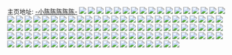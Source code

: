 主页地址: [-小陈陈陈陈陈-](https://weibo.com/u/3754486123) 
![](https://wx4.sinaimg.cn/mw2000/dfc8e96bly1h9qlexvwwej23402c07wh.jpg) 
![](https://wx4.sinaimg.cn/mw2000/dfc8e96bly1h9lpocdtf7j22c0340npd.jpg) 
![](https://wx4.sinaimg.cn/mw2000/dfc8e96bly1h9lpodf4vsj225437ku0y.jpg) 
![](https://wx4.sinaimg.cn/mw2000/dfc8e96bly1h9lpo84rxmj20qo0zmjwl.jpg) 
![](https://wx4.sinaimg.cn/mw2000/dfc8e96bly1h9lpoew5w4j22c0340kjn.jpg) 
![](https://wx4.sinaimg.cn/mw2000/dfc8e96bly1h8p9c8mgjlj21qu1sfb29.jpg) 
![](https://wx4.sinaimg.cn/mw2000/dfc8e96bly1h6kuysenhuj20zo2561jg.jpg) 
![](https://wx4.sinaimg.cn/mw2000/dfc8e96bly1h5x2unvczfj21o0280b2a.jpg) 
![](https://wx4.sinaimg.cn/mw2000/dfc8e96bly1h5x2up060fj21o02801ky.jpg) 
![](https://wx4.sinaimg.cn/mw2000/dfc8e96bly1h5x2uqaba3j235s2dc7wj.jpg) 
![](https://wx4.sinaimg.cn/mw2000/dfc8e96bly1h5x2us6sktj22c0340npf.jpg) 
![](https://wx4.sinaimg.cn/mw2000/dfc8e96bly1h5llk4c472j21hc0u0wu4.jpg) 
![](https://wx4.sinaimg.cn/mw2000/dfc8e96bly1h5llk1cejuj22c0340b2b.jpg) 
![](https://wx4.sinaimg.cn/mw2000/dfc8e96bly1h5llk4jxg9j20u01hc4dt.jpg) 
![](https://wx4.sinaimg.cn/mw2000/dfc8e96bly1h4hxq89oh5j23402c04qs.jpg) 
![](https://wx4.sinaimg.cn/mw2000/dfc8e96bly1h4fl3whwvcj23402c0npf.jpg) 
![](https://wx4.sinaimg.cn/mw2000/dfc8e96bly1h4d97xj5pij23402c0e83.jpg) 
![](https://wx4.sinaimg.cn/mw2000/dfc8e96bly1h3ibozte2ej22c03404qr.jpg) 
![](https://wx4.sinaimg.cn/mw2000/dfc8e96bly1h3ibp1n14ej22c0340u0y.jpg) 
![](https://wx4.sinaimg.cn/mw2000/dfc8e96bly1h3h2uoc6chj21sc2dsnpe.jpg) 
![](https://wx4.sinaimg.cn/mw2000/dfc8e96bly1h3aalhf6v8j21sc2dsb2a.jpg) 
![](https://wx4.sinaimg.cn/mw2000/dfc8e96bly1h3aaliev8tj22c0340qv5.jpg) 
![](https://wx4.sinaimg.cn/mw2000/dfc8e96bly1h3aaljdpifj21o0280u0y.jpg) 
![](https://wx4.sinaimg.cn/mw2000/dfc8e96bly1h2p41ett2dj20zo0hiq6m.jpg) 
![](https://wx4.sinaimg.cn/mw2000/dfc8e96bly1h2n8t73wefj20u01hcwto.jpg) 
![](https://wx4.sinaimg.cn/mw2000/dfc8e96bly1h2jkl9h8nnj20zo256ww4.jpg) 
![](https://wx4.sinaimg.cn/mw2000/dfc8e96bly1h2g27ni1cij23402c0x6q.jpg) 
![](https://wx4.sinaimg.cn/mw2000/dfc8e96bly1h2g27pidzxj23402c07wk.jpg) 
![](https://wx4.sinaimg.cn/mw2000/dfc8e96bly1h2g27rhfydj23402c0b2a.jpg) 
![](https://wx4.sinaimg.cn/mw2000/dfc8e96bly1h2g27lvcbkj23402c0hdv.jpg) 
![](https://wx4.sinaimg.cn/mw2000/dfc8e96bly1h2g27t6zpbj23402c07wj.jpg) 
![](https://wx4.sinaimg.cn/mw2000/dfc8e96bly1h2g27u37cnj21hc0u0e3n.jpg) 
![](https://wx4.sinaimg.cn/mw2000/dfc8e96bly1h2a05mz70oj20u01hc4ax.jpg) 
![](https://wx4.sinaimg.cn/mw2000/dfc8e96bly1h24dt2wqzmj23402c0qv6.jpg) 
![](https://wx4.sinaimg.cn/mw2000/dfc8e96bly1h20swpyt6wj20u01hcth1.jpg) 
![](https://wx4.sinaimg.cn/mw2000/dfc8e96bly1h204wab874j22c03404qq.jpg) 
![](https://wx4.sinaimg.cn/mw2000/dfc8e96bly1h1zq7nrmg4j22c0340kjm.jpg) 
![](https://wx4.sinaimg.cn/mw2000/dfc8e96bly1h1yu0tadf9j21o0280kjm.jpg) 
![](https://wx4.sinaimg.cn/mw2000/dfc8e96bly1h1yu0vkogbj22c0340u0y.jpg) 
![](https://wx4.sinaimg.cn/mw2000/dfc8e96bly1h1yu0s8k4uj20rx1dm10u.jpg) 
![](https://wx4.sinaimg.cn/mw2000/dfc8e96bly1h1yu0w6eqrj20u01hctlj.jpg) 
![](https://wx4.sinaimg.cn/mw2000/dfc8e96bly1h1yu0win05j20qy1bwqb4.jpg) 
![](https://wx4.sinaimg.cn/mw2000/dfc8e96bly1h1yu0xx6yoj22c03404qq.jpg) 
![](https://wx4.sinaimg.cn/mw2000/dfc8e96bly1h1yu0ziu02j22c0340x6q.jpg) 
![](https://wx4.sinaimg.cn/mw2000/dfc8e96bly1h1yu11r1c1j23402c07wj.jpg) 
![](https://wx4.sinaimg.cn/mw2000/dfc8e96bly1h1yu1q2n5rj20se1eg459.jpg) 
![](https://wx4.sinaimg.cn/mw2000/dfc8e96bly1h1p6hc0id6j22c0340npe.jpg) 
![](https://wx4.sinaimg.cn/mw2000/dfc8e96bly1h1kjqqcjn3j20zo256x6p.jpg) 
![](https://wx4.sinaimg.cn/mw2000/dfc8e96bly1h1br0ktqbnj20u01hcwsg.jpg) 
![](https://wx4.sinaimg.cn/mw2000/dfc8e96bly1h0yq8mxpn9j22560zob29.jpg) 
![](https://wx4.sinaimg.cn/mw2000/dfc8e96bly1h0y6265833j22c0340kjl.jpg) 
![](https://wx4.sinaimg.cn/mw2000/dfc8e96bly1h064v4h6zdj20zo2564qp.jpg) 
![](https://wx4.sinaimg.cn/mw2000/dfc8e96bly1h064v64li8j20zo2567wh.jpg) 
![](https://wx4.sinaimg.cn/mw2000/dfc8e96bly1gzehln5ugij21o0280x6p.jpg) 
![](https://wx4.sinaimg.cn/mw2000/dfc8e96bly1gysd7zfsz8j22c0340kjl.jpg) 
![](https://wx4.sinaimg.cn/mw2000/dfc8e96bly1gynx5ervmjj21o0280kjl.jpg) 
![](https://wx4.sinaimg.cn/mw2000/dfc8e96bly1gyao8w2pc5j20zo1dvq89.jpg) 
![](https://wx4.sinaimg.cn/mw2000/dfc8e96bly1gxy0kxg860j21o0280hdt.jpg) 
![](https://wx4.sinaimg.cn/mw2000/dfc8e96bly1gxy0kwtzi8j21o0280qv5.jpg) 
![](https://wx4.sinaimg.cn/mw2000/dfc8e96bly1gx7xmtcxr3j22c0340hdu.jpg) 
![](https://wx4.sinaimg.cn/mw2000/dfc8e96bly1gx7xmwcoptj22c0340qv6.jpg) 
![](https://wx4.sinaimg.cn/mw2000/dfc8e96bly1gwlhaat6l9j22c02c01kx.jpg) 
![](https://wx4.sinaimg.cn/mw2000/dfc8e96bly1gwlhabtmk7j22c0340npd.jpg) 
![](https://wx4.sinaimg.cn/mw2000/dfc8e96bly1gwlhacabzwj20to0qawik.jpg) 
![](https://wx4.sinaimg.cn/mw2000/dfc8e96bly1gwlhagjidgj22c02c07wh.jpg) 
![](https://wx4.sinaimg.cn/mw2000/dfc8e96bly1gwlhaa3civj217a1cn4hs.jpg) 
![](https://wx4.sinaimg.cn/mw2000/dfc8e96bly1gwlhdc9nzvj20u0140gtm.jpg) 
![](https://wx4.sinaimg.cn/mw2000/dfc8e96bly1gwlhdcg3x0j20fo0fy0ui.jpg) 
![](https://wx4.sinaimg.cn/mw2000/dfc8e96bly1gwlhdbxbh5j20u0140gqc.jpg) 
![](https://wx4.sinaimg.cn/mw2000/dfc8e96bly1gwlhdcsm5hj20u0140wm0.jpg) 
![](https://wx4.sinaimg.cn/mw2000/dfc8e96bly1gwhx1vhoeqj20r81mx0zy.jpg) 
![](https://wx4.sinaimg.cn/mw2000/dfc8e96bly1gwaazi8llvj20u0140q9w.jpg) 
![](https://wx4.sinaimg.cn/mw2000/dfc8e96bly1gw79n7u2npj21400u07g6.jpg) 
![](https://wx4.sinaimg.cn/mw2000/dfc8e96bly1gw63os3wo8j21400u0q7s.jpg) 
![](https://wx4.sinaimg.cn/mw2000/00465rlNly1gu5khao77sj62802yoe8302.jpg) 
![](https://wx4.sinaimg.cn/mw2000/dfc8e96bly1gl9phr8c92j22ds1sc7wh.jpg) 
![](https://wx4.sinaimg.cn/mw2000/dfc8e96bly1gkk8y7i7m9j21sc2ds7wi.jpg) 
![](https://wx4.sinaimg.cn/mw2000/dfc8e96bly1gkm63i44rmj20u0140tkl.jpg) 
![](https://wx4.sinaimg.cn/mw2000/dfc8e96bly1gknyspnifxj20u0140til.jpg) 
![](https://wx4.sinaimg.cn/mw2000/dfc8e96bly1gkk8y0ry19j22c0340x6q.jpg) 
![](https://wx4.sinaimg.cn/mw2000/dfc8e96bly1gkk8y93bqlj21sc2ds1ky.jpg) 
![](https://wx4.sinaimg.cn/mw2000/dfc8e96bly1gkmnm412jcj20u014015i.jpg) 
![](https://wx4.sinaimg.cn/mw2000/dfc8e96bly1gknysorlsqj20u0140tq1.jpg) 
![](https://wx4.sinaimg.cn/mw2000/dfc8e96bly1g7l14xmq53j22c0340b2a.jpg) 
![](https://wx4.sinaimg.cn/mw2000/dfc8e96bly1g7l14zai5nj21w02iox6p.jpg) 
![](https://wx4.sinaimg.cn/mw2000/dfc8e96bly1g7l14waps6j21w01w0kjl.jpg) 
![](https://wx4.sinaimg.cn/mw2000/dfc8e96bly1g7l152chd6j21sc2dskjm.jpg) 
![](https://wx4.sinaimg.cn/mw2000/dfc8e96bly1g7l1545ecwj21sc1schdt.jpg) 
![](https://wx4.sinaimg.cn/mw2000/dfc8e96bly1g7l154w748j20zk1bfnja.jpg) 
![](https://wx4.sinaimg.cn/mw2000/dfc8e96bly1g7l155r8suj21q71am7wh.jpg) 
![](https://wx4.sinaimg.cn/mw2000/dfc8e96bly1g7l157dggcj22c0340u0y.jpg) 
![](https://wx4.sinaimg.cn/mw2000/dfc8e96bly1g7l158wvwlj22io1wtx6p.jpg) 
![](https://wx4.sinaimg.cn/mw2000/dfc8e96bgy1g6rpbf2p1hj20u0140guz.jpg) 
![](https://wx4.sinaimg.cn/mw2000/dfc8e96bgy1g6rpc6fdljj22io1w04qq.jpg) 
![](https://wx4.sinaimg.cn/mw2000/dfc8e96bgy1g6rpb9nionj21400u0dnt.jpg) 
![](https://wx4.sinaimg.cn/mw2000/dfc8e96bly1g6fu6n9oorj22c02cnnpe.jpg) 
![](https://wx4.sinaimg.cn/mw2000/dfc8e96bly1g6fu6qp8f3j21mc25s1ky.jpg) 
![](https://wx4.sinaimg.cn/mw2000/dfc8e96bly1g6fu6oj9qgj21ea1ea1fw.jpg) 
![](https://wx4.sinaimg.cn/mw2000/dfc8e96bly1g6fu6i6hd1j22c02c0npe.jpg) 
![](https://wx4.sinaimg.cn/mw2000/dfc8e96bgy1g61g3ew7ylj2140140qcw.jpg) 
![](https://wx4.sinaimg.cn/mw2000/dfc8e96bly1g1vjdx7r5aj22c02c07wj.jpg) 
![](https://wx4.sinaimg.cn/mw2000/dfc8e96bgy1g0pfz3mxqwj23402c0hdt.jpg) 
![](https://wx4.sinaimg.cn/mw2000/dfc8e96bly1g0mo1yd28pj21w02ioe82.jpg) 
![](https://wx4.sinaimg.cn/mw2000/dfc8e96bly1g0e78k1tvgj21hc0u0n6x.jpg) 
![](https://wx4.sinaimg.cn/mw2000/dfc8e96bgy1fxvq7ionjaj20xc18e7wi.jpg) 
![](https://wx4.sinaimg.cn/mw2000/dfc8e96bgy1fws3mvgvxgj23402c0x6q.jpg) 
![](https://wx4.sinaimg.cn/mw2000/dfc8e96bly1fwdy7qt6nij21sg2dsb1n.jpg) 
![](https://wx4.sinaimg.cn/mw2000/dfc8e96bly1fwdy7sr79fj21sg2dsx61.jpg) 
![](https://wx4.sinaimg.cn/mw2000/dfc8e96bly1fw5od4eakkj20u0140qh9.jpg) 
![](https://wx4.sinaimg.cn/mw2000/dfc8e96bgy1fvm3tkm4yjj20xc18ehdu.jpg) 
![](https://wx4.sinaimg.cn/mw2000/dfc8e96bgy1fvm3so8ijtj20xc18eb2a.jpg) 
![](https://wx4.sinaimg.cn/mw2000/dfc8e96bgy1fvm3u6v8lsj22c02c0e81.jpg) 
